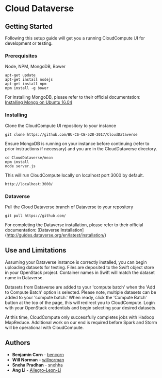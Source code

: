 # Cloud Dataverse

## Getting Started
Following this setup guide will get you a running CloudCompute UI for development or testing.

### Prerequisites
Node, NPM, MongoDB, Bower
```
apt-get update
apt-get install nodejs
apt-get install npm
npm install -g bower
```
For installing MongoDB, please refer to their official documentation:
[Installing Mongo on Ubuntu 16.04](https://docs.mongodb.com/v3.0/tutorial/install-mongodb-on-ubuntu/)

### Installing
Clone the CloudCompute UI repository to your instance

```
git clone https://github.com/BU-CS-CE-528-2017/CloudDataverse
```
Ensure MongoDB is running on your instance before continuing (refer to prior instructions if necessary) and you are in the CloudDataverse directory.

```
cd CloudDataverse/mean
npm install
node server.js
```
This will run CloudCompute locally on localhost port 3000 by default.

```
http://localhost:3000/
```
### Dataverse
Pull the Cloud Dataverse branch of Dataverse to your repository

```
git pull https://github.com/
```

For completing the Dataverse installation, please refer to their official documentation:
[Dataverse Installation] (http://guides.dataverse.org/en/latest/installation/)

## Use and Limitations

Assuming your Dataverse instance is correctly installed, you can begin uploading datasets for testing. Files are deposited to the Swift object store in your OpenStack project. Container names in Swift will match the dataset name in Dataverse.

Datasets from Dataverse are added to your 'compute batch' when the 'Add to Compute Batch' option is selected. Please note, multiple datasets can be added to your 'compute batch.' When ready, click the 'Compute Batch' button at the top of the page, this will redirect you to CloudCompute. Login with your OpenStack credentials and begin selecting your desired datasets.

At this time, CloudCompute only successfully completes jobs with Hadoop MapReduce. Additional work on our end is required before Spark and Storm will be operational with CloudCompute.

## Authors

* **Benjamin Corn** - [bencorn](https://github.com/bencorn)
* **Will Norman** - [willnorman](https://github.com/willnorman)
* **Sneha Pradhan** - [snehha](https://github.com/snehha)
* **Ang Li** - [Allegro-Leon-Li](https://github.com/Allegro-Leon-Li)
